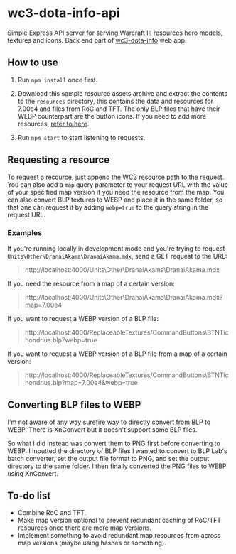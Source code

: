 # wc3-dota-info-api

Simple Express API server for serving Warcraft III resources hero models, textures and icons. Back end part of [wc3-dota-info](https://github.com/jp06/wc3-dota-info) web app.

## How to use

1. Run `npm install` once first.

2. Download this sample resource assets archive and extract the contents to the `resources` directory, this contains the data and resources for 7.00e4 and files from RoC and TFT. The only BLP files that have their WEBP counterpart are the button icons. If you need to add more resources, [refer to here](http://).

3. Run `npm start` to start listening to requests.

## Requesting a resource

To request a resource, just append the WC3 resource path to the request. You can also add a `map` query parameter to your request URL with the value of your specified map version if you need the resource from the map. You can also convert BLP textures to WEBP and place it in the same folder, so that one can request it by adding `webp=true` to the query string in the request URL.

### Examples

If you're running locally in development mode and you're trying to request `Units\Other\DranaiAkama\DranaiAkama.mdx`, send a GET request to the URL:

> http://localhost:4000/Units\Other\DranaiAkama\DranaiAkama.mdx

If you need the resource from a map of a certain version:

> http://localhost:4000/Units\Other\DranaiAkama\DranaiAkama.mdx?map=7.00e4

If you want to request a WEBP version of a BLP file:

> http://localhost:4000/ReplaceableTextures/CommandButtons\BTNTichondrius.blp?webp=true

If you want to request a WEBP version of a BLP file from a map of a certain version:

> http://localhost:4000/ReplaceableTextures/CommandButtons\BTNTichondrius.blp?map=7.00e4&webp=true

## Converting BLP files to WEBP

I'm not aware of any way surefire way to directly convert from BLP to WEBP. There is XnConvert but it doesn't support some BLP files. 

So what I did instead was convert them to PNG first before converting to WEBP. I inputted the directory of BLP files I wanted to convert to BLP Lab's batch converter, set the output file format to PNG, and set the output directory to the same folder. I then finally converted the PNG files to WEBP using XnConvert.

## To-do list

* Combine RoC and TFT.
* Make map version optional to prevent redundant caching of RoC/TFT resources once there are more map versions.
* Implement something to avoid redundant map resources from across map versions (maybe using hashes or something).